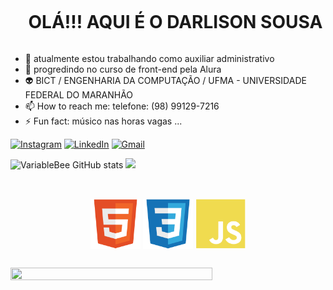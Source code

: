 <!--título-->
<div id="user-content-toc">
  <ul align="center">
    <summary><h1 style="display: inline-block"> OLÁ!!! AQUI É O DARLISON SOUSA  </h1></summary>
</div>
 
 
- 🔭 atualmente estou trabalhando como auxiliar administrativo
- 🌱 progredindo no curso de front-end pela Alura
- 👽 BICT / ENGENHARIA DA COMPUTAÇÃO / UFMA - UNIVERSIDADE FEDERAL DO MARANHÃO
- 📫 How to reach me: telefone: (98) 99129-7216 
- ⚡ Fun fact: músico nas horas vagas
...
<!-- Links -->
[![Instagram](https://img.shields.io/badge/Instagram-E4405F?style=for-the-badge&logo=instagram&logoColor=white)](https://www.instagram.com/darlysson.pires/)
[![LinkedIn](https://img.shields.io/badge/LinkedIn-0077B5?style=for-the-badge&logo=linkedin&logoColor=white)](https://www.linkedin.com/in/darlison-pires-128a00216/)
[![Gmail](https://img.shields.io/badge/Gmail-D14836?style=for-the-badge&logo=gmail&logoColor=white)]("mailto:darlison.pires.corporativo@gmail.com")

<!-- GithubStats -->
![VariableBee GitHub stats](https://github-readme-stats.vercel.app/api?username=Darlysson717&show_icons=true&theme=gotham)
<img  src="https://github-readme-stats.vercel.app/api/top-langs/?username=Darlysson717&layout=compact&langs_count=7&theme=gotham"/>


<!-- Linguagens de programação -->
##


<br>

<div align="center">
  <img align="center" alt="Rafa-HTML" height="80" width="80" gap="15rem" src="https://raw.githubusercontent.com/devicons/devicon/master/icons/html5/html5-original.svg">
  <img align="center" alt="Rafa-CSS" height="80" width="80" gap="15rem" src="https://raw.githubusercontent.com/devicons/devicon/master/icons/css3/css3-original.svg">
  <img align="center" alt="Rafa-Js" height="80" width="80" gap="15rem" src="https://raw.githubusercontent.com/devicons/devicon/master/icons/javascript/javascript-plain.svg">
</div>

##

<!-- GIF -->
<p align="left">
  <img align="center" height="25%" width="80%" src="https://i.pinimg.com/originals/0d/31/3e/0d313e0741d24a50edaf3ff5e10509fe.gif">

 
</p>
